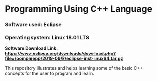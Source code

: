 # Programming Using C++ Language

### Software used: Eclipse 
### Operating system: Linux 18.01 LTS
<b> Software Download Link: https://www.eclipse.org/downloads/download.php?file=/oomph/epp/2019-09/R/eclipse-inst-linux64.tar.gz</b>

This repository illustrates and helps learning some of the basic C++ concepts for the user to program and learn.
